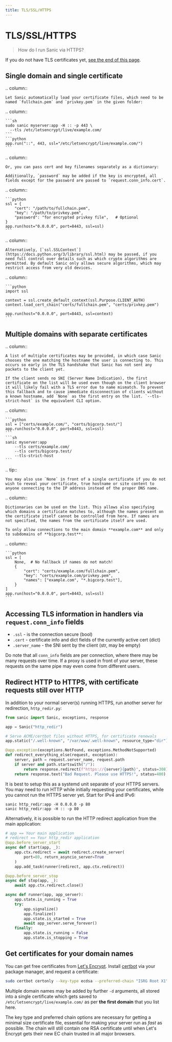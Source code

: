 ```yaml
---
title: TLS/SSL/HTTPS
---
```


# TLS/SSL/HTTPS

> How do I run Sanic via HTTPS? 

If you do not have TLS certificates yet, [see the end of this page](./tls.md#get-certificates-for-your-domain-names).

## Single domain and single certificate

.. column::

    Let Sanic automatically load your certificate files, which need to be named `fullchain.pem` and `privkey.pem` in the given folder:

.. column::

    ```sh
    sudo sanic myserver:app -H :: -p 443 \
      --tls /etc/letsencrypt/live/example.com/
    ```
    ```python
    app.run("::", 443, ssl="/etc/letsencrypt/live/example.com/")
    ```


.. column::

    Or, you can pass cert and key filenames separately as a dictionary:

    Additionally, `password` may be added if the key is encrypted, all fields except for the password are passed to `request.conn_info.cert`.

.. column::

    ```python
    ssl = {
        "cert": "/path/to/fullchain.pem",
        "key": "/path/to/privkey.pem",
        "password": "for encrypted privkey file",   # Optional
    }
    app.run(host="0.0.0.0", port=8443, ssl=ssl)
    ```


.. column::

    Alternatively, [`ssl.SSLContext`](https://docs.python.org/3/library/ssl.html) may be passed, if you need full control over details such as which crypto algorithms are permitted. By default Sanic only allows secure algorithms, which may restrict access from very old devices.

.. column::

    ```python
    import ssl

    context = ssl.create_default_context(ssl.Purpose.CLIENT_AUTH)
    context.load_cert_chain("certs/fullchain.pem", "certs/privkey.pem")

    app.run(host="0.0.0.0", port=8443, ssl=context)
    ```


## Multiple domains with separate certificates

.. column::

    A list of multiple certificates may be provided, in which case Sanic chooses the one matching the hostname the user is connecting to. This occurs so early in the TLS handshake that Sanic has not sent any packets to the client yet.

    If the client sends no SNI (Server Name Indication), the first certificate on the list will be used even though on the client browser it will likely fail with a TLS error due to name mismatch. To prevent this fallback and to cause immediate disconnection of clients without a known hostname, add `None` as the first entry on the list. `--tls-strict-host` is the equivalent CLI option.

.. column::

    ```python
    ssl = ["certs/example.com/", "certs/bigcorp.test/"]
    app.run(host="0.0.0.0", port=8443, ssl=ssl)
    ```
    ```sh
    sanic myserver:app
        --tls certs/example.com/
        --tls certs/bigcorp.test/
        --tls-strict-host
    ```

.. tip:: 

    You may also use `None` in front of a single certificate if you do not wish to reveal your certificate, true hostname or site content to anyone connecting to the IP address instead of the proper DNS name.

.. column::

    Dictionaries can be used on the list. This allows also specifying which domains a certificate matches to, although the names present on the certificate itself cannot be controlled from here. If names are not specified, the names from the certificate itself are used.

    To only allow connections to the main domain **example.com** and only to subdomains of **bigcorp.test**:

.. column::

    ```python
    ssl = [
        None,  # No fallback if names do not match!
        {
            "cert": "certs/example.com/fullchain.pem",
            "key": "certs/example.com/privkey.pem",
            "names": ["example.com", "*.bigcorp.test"],
        }
    ]
    app.run(host="0.0.0.0", port=8443, ssl=ssl)
    ```

## Accessing TLS information in handlers via `request.conn_info` fields

* `.ssl` - is the connection secure (bool)
* `.cert` - certificate info and dict fields of the currently active cert (dict)
* `.server_name` - the SNI sent by the client (str, may be empty)

Do note that all `conn_info` fields are per connection, where there may be many requests over time. If a proxy is used in front of your server, these requests on the same pipe may even come from different users.

## Redirect HTTP to HTTPS, with certificate requests still over HTTP

In addition to your normal server(s) running HTTPS, run another server for redirection, `http_redir.py`:

```python
from sanic import Sanic, exceptions, response

app = Sanic("http_redir")

# Serve ACME/certbot files without HTTPS, for certificate renewals
app.static("/.well-known", "/var/www/.well-known", resource_type="dir")

@app.exception(exceptions.NotFound, exceptions.MethodNotSupported)
def redirect_everything_else(request, exception):
    server, path = request.server_name, request.path
    if server and path.startswith("/"):
        return response.redirect(f"https://{server}{path}", status=308)
    return response.text("Bad Request. Please use HTTPS!", status=400)
```

It is best to setup this as a systemd unit separate of your HTTPS servers. You may need to run HTTP while initially requesting your certificates, while you cannot run the HTTPS server yet. Start for IPv4 and IPv6:

```
sanic http_redir:app -H 0.0.0.0 -p 80
sanic http_redir:app -H :: -p 80
```

Alternatively, it is possible to run the HTTP redirect application from the main application:

```python
# app == Your main application
# redirect == Your http_redir application
@app.before_server_start
async def start(app, _):
    app.ctx.redirect = await redirect.create_server(
        port=80, return_asyncio_server=True
    )
    app.add_task(runner(redirect, app.ctx.redirect))

@app.before_server_stop
async def stop(app, _):
    await app.ctx.redirect.close()

async def runner(app, app_server):
    app.state.is_running = True
    try:
        app.signalize()
        app.finalize()
        app.state.is_started = True
        await app_server.serve_forever()
    finally:
        app.state.is_running = False
        app.state.is_stopping = True
```

## Get certificates for your domain names

You can get free certificates from [Let's Encrypt](https://letsencrypt.org/). Install [certbot](https://certbot.eff.org/) via your package manager, and request a certificate:

```sh
sudo certbot certonly --key-type ecdsa --preferred-chain "ISRG Root X1" -d example.com -d www.example.com
```

Multiple domain names may be added by further `-d` arguments, all stored into a single certificate which gets saved to `/etc/letsencrypt/live/example.com/` as per **the first domain** that you list here.

The key type and preferred chain options are necessary for getting a minimal size certificate file, essential for making your server run as *fast* as possible. The chain will still contain one RSA certificate until when Let's Encrypt gets their new EC chain trusted in all major browsers.
